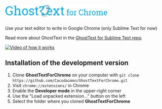 # ![GhostText for Chrome](/images/logo_banner-for-chrome.png)
Use your text editor to write in Google Chrome (only Sublime Text for now)

Read more about GhostText in the [GhostText for Sublime Text repo](https://github.com/Cacodaimon/GhostText-for-SublimeText).

[![Video of how it works](http://img.youtube.com/vi/e0aLFPtYPZI/maxresdefault.jpg)](http://youtu.be/e0aLFPtYPZI)

## Installation of the development version

1. Clone **GhostTextForChrome** on your computer with `git clone https://github.com/Cacodaimon/GhostTextForChrome.git`
2. Visit `chrome://extensions/` in Chrome
3. Enable the **Developer mode** in the upper-right corner
4. Use the "Load unpacked extension…" button on the left
5. Select the folder where you cloned **GhostTextForChrome**